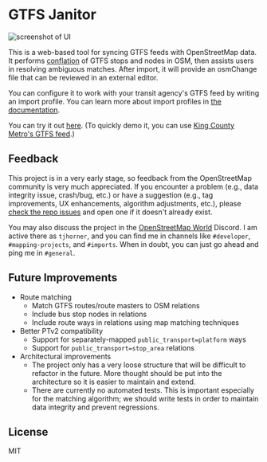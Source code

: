 # GTFS Janitor

![screenshot of UI](https://github.com/user-attachments/assets/870c497d-c493-42ba-a6f2-6c5269918334)

This is a web-based tool for syncing GTFS feeds with OpenStreetMap data. It performs [conflation](https://wiki.openstreetmap.org/wiki/Conflation) of GTFS stops and nodes in OSM, then assists users in resolving ambiguous matches. After import, it will provide an osmChange file that can be reviewed in an external editor.

You can configure it to work with your transit agency's GTFS feed by writing an import profile. You can learn more about import profiles in [the documentation](docs/import-profile.md).

You can try it out [here](https://gtfs-janitor.tjhorner.dev/). (To quickly demo it, you can use [King County Metro's GTFS feed](https://www.soundtransit.org/GTFS-KCM/google_transit.zip).)

## Feedback

This project is in a very early stage, so feedback from the OpenStreetMap community is very much appreciated. If you encounter a problem (e.g., data integrity issue, crash/bug, etc.) or have a suggestion (e.g., tag improvements, UX enhancements, algorithm adjustments, etc.), please [check the repo issues](https://github.com/tjhorner/gtfs-janitor/issues) and open one if it doesn't already exist.

You may also discuss the project in the [OpenStreetMap World](https://discord.gg/openstreetmap) Discord. I am active there as `tjhorner`, and you can find me in channels like `#developer`, `#mapping-projects`, and `#imports`. When in doubt, you can just go ahead and ping me in `#general`.

## Future Improvements

- Route matching
  - Match GTFS routes/route masters to OSM relations
  - Include bus stop nodes in relations
  - Include route ways in relations using map matching techniques
- Better PTv2 compatibility
  - Support for separately-mapped `public_transport=platform` ways
  - Support for `public_transport=stop_area` relations
- Architectural improvements
  - The project only has a very loose structure that will be difficult to refactor in the future. More thought should be put into the architecture so it is easier to maintain and extend.
  - There are currently no automated tests. This is important especially for the matching algorithm; we should write tests in order to maintain data integrity and prevent regressions.

## License

MIT
